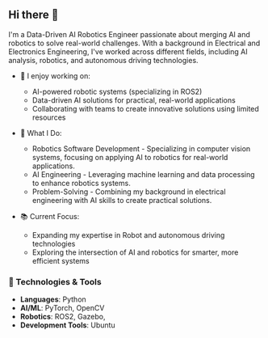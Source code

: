 ## Hi there 👋

I'm a Data-Driven AI Robotics Engineer passionate about merging AI and robotics to solve real-world challenges. With a background in Electrical and Electronics Engineering, I've worked across different fields, including AI analysis, robotics, and autonomous driving technologies.

- 🔭 I enjoy working on:
  * AI-powered robotic systems (specializing in ROS2)
  * Data-driven AI solutions for practical, real-world applications
  * Collaborating with teams to create innovative solutions using limited resources
  
- 🔧 What I Do:
  * Robotics Software Development - Specializing in computer vision systems, focusing on applying AI to robotics for real-world applications.
  * AI Engineering - Leveraging machine learning and data processing to enhance robotics systems.
  * Problem-Solving - Combining my background in electrical engineering with AI skills to create practical solutions.

- 📚 Current Focus:
  * Expanding my expertise in Robot and autonomous driving technologies
  * Exploring the intersection of AI and robotics for smarter, more efficient systems
 
### 🔧 Technologies & Tools
- **Languages**: Python
- **AI/ML**: PyTorch, OpenCV
- **Robotics**: ROS2, Gazebo, 
- **Development Tools**: Ubuntu

<!--
**jinjuuk/jinjuuk** is a ✨ _special_ ✨ repository because its `README.md` (this file) appears on your GitHub profile.

Here are some ideas to get you started:

- 🔭 I’m currently working on ...
- 🌱 I’m currently learning ...
- 👯 I’m looking to collaborate on ...
- 🤔 I’m looking for help with ...
- 💬 Ask me about ...
- 📫 How to reach me: ...
- 😄 Pronouns: ...
- ⚡ Fun fact: ...
-->
